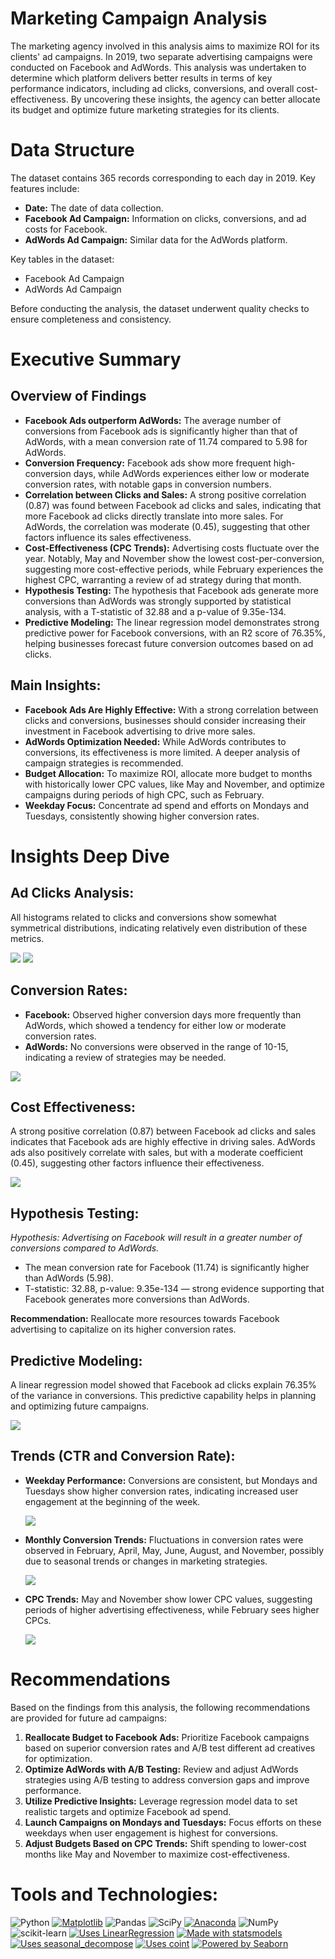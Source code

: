 # Marketing Campaign Analysis
The marketing agency involved in this analysis aims to maximize ROI for its clients' ad campaigns. In 2019, two separate advertising campaigns were conducted on Facebook and AdWords. 
This analysis was undertaken to determine which platform delivers better results in terms of key performance indicators, including ad clicks, conversions, and overall cost-effectiveness. 
By uncovering these insights, the agency can better allocate its budget and optimize future marketing strategies for its clients.

# Data Structure 
The dataset contains 365 records corresponding to each day in 2019. Key features include:
- **Date:** The date of data collection.
- **Facebook Ad Campaign:** Information on clicks, conversions, and ad costs for Facebook.
- **AdWords Ad Campaign:** Similar data for the AdWords platform.

Key tables in the dataset:
- Facebook Ad Campaign
- AdWords Ad Campaign

Before conducting the analysis, the dataset underwent quality checks to ensure completeness and consistency. 

# Executive Summary

## Overview of Findings
- **Facebook Ads outperform AdWords:** The average number of conversions from Facebook ads is significantly higher than that of AdWords, with a mean conversion rate of 11.74 compared to 5.98 for AdWords.
- **Conversion Frequency:** Facebook ads show more frequent high-conversion days, while AdWords experiences either low or moderate conversion rates, with notable gaps in conversion numbers.
- **Correlation between Clicks and Sales:** A strong positive correlation (0.87) was found between Facebook ad clicks and sales, indicating that more Facebook ad clicks directly translate into more sales. For AdWords, the correlation was moderate (0.45), suggesting that other factors influence its sales effectiveness.
- **Cost-Effectiveness (CPC Trends):** Advertising costs fluctuate over the year. Notably, May and November show the lowest cost-per-conversion, suggesting more cost-effective periods, while February experiences the highest CPC, warranting a review of ad strategy during that month.
- **Hypothesis Testing:** The hypothesis that Facebook ads generate more conversions than AdWords was strongly supported by statistical analysis, with a T-statistic of 32.88 and a p-value of 9.35e-134.
- **Predictive Modeling:** The linear regression model demonstrates strong predictive power for Facebook conversions, with an R2 score of 76.35%, helping businesses forecast future conversion outcomes based on ad clicks.

## Main Insights:
- **Facebook Ads Are Highly Effective:** With a strong correlation between clicks and conversions, businesses should consider increasing their investment in Facebook advertising to drive more sales.
- **AdWords Optimization Needed:** While AdWords contributes to conversions, its effectiveness is more limited. A deeper analysis of campaign strategies is recommended.
- **Budget Allocation:** To maximize ROI, allocate more budget to months with historically lower CPC values, like May and November, and optimize campaigns during periods of high CPC, such as February.
- **Weekday Focus:** Concentrate ad spend and efforts on Mondays and Tuesdays, consistently showing higher conversion rates.

# Insights Deep Dive

## Ad Clicks Analysis:
All histograms related to clicks and conversions show somewhat symmetrical distributions, indicating relatively even distribution of these metrics.

<img src="img\Campaign_Performance.png">

<img src="img\Campaign_Performance_Adwords.png">

## Conversion Rates:
- **Facebook:** Observed higher conversion days more frequently than AdWords, which showed a tendency for either low or moderate conversion rates.
- **AdWords:** No conversions were observed in the range of 10-15, indicating a review of strategies may be needed.

<img src="img\Daily_Conversions.png">

## Cost Effectiveness:
A strong positive correlation (0.87) between Facebook ad clicks and sales indicates that Facebook ads are highly effective in driving sales.
AdWords ads also positively correlate with sales, but with a moderate coefficient (0.45), suggesting other factors influence their effectiveness.

<img src="img\Clicks.png">

## Hypothesis Testing:
_Hypothesis: Advertising on Facebook will result in a greater number of conversions compared to AdWords._
- The mean conversion rate for Facebook (11.74) is significantly higher than AdWords (5.98).
- T-statistic: 32.88, p-value: 9.35e-134 — strong evidence supporting that Facebook generates more conversions than AdWords.

**Recommendation:** Reallocate more resources towards Facebook advertising to capitalize on its higher conversion rates.

## Predictive Modeling:
A linear regression model showed that Facebook ad clicks explain 76.35% of the variance in conversions. This predictive capability helps in planning and optimizing future campaigns.

<img src="img\Model.png">

## Trends (CTR and Conversion Rate):
- **Weekday Performance:** Conversions are consistent, but Mondays and Tuesdays show higher conversion rates, indicating increased user engagement at the beginning of the week.
  
    <img src="img\Weekly_Conversions.png">
- **Monthly Conversion Trends:** Fluctuations in conversion rates were observed in February, April, May, June, August, and November, possibly due to seasonal trends or changes in marketing strategies.
  
    <img src="img\Monthly_Conversions.png">
- **CPC Trends:** May and November show lower CPC values, suggesting periods of higher advertising effectiveness, while February sees higher CPCs.
  
    <img src="img\CPC.png">

# Recommendations
Based on the findings from this analysis, the following recommendations are provided for future ad campaigns:
1. **Reallocate Budget to Facebook Ads:** Prioritize Facebook campaigns based on superior conversion rates and A/B test different ad creatives for optimization.
2. **Optimize AdWords with A/B Testing:** Review and adjust AdWords strategies using A/B testing to address conversion gaps and improve performance.
3. **Utilize Predictive Insights:** Leverage regression model data to set realistic targets and optimize Facebook ad spend.
4. **Launch Campaigns on Mondays and Tuesdays:** Focus efforts on these weekdays when user engagement is highest for conversions.
5. **Adjust Budgets Based on CPC Trends:** Shift spending to lower-cost months like May and November to maximize cost-effectiveness.


# Tools and Technologies:

![Python](https://img.shields.io/badge/python-3670A0?style=for-the-badge&logo=python&logoColor=ffdd54)
[![Matplotlib](https://custom-icon-badges.demolab.com/badge/Matplotlib-71D291?logo=matplotlib&logoColor=fff)](#)
![Pandas](https://img.shields.io/badge/pandas-%23150458.svg?style=for-the-badge&logo=pandas&logoColor=white)
![SciPy](https://img.shields.io/badge/SciPy-%230C55A5.svg?style=for-the-badge&logo=scipy&logoColor=%white)
[![Anaconda](https://img.shields.io/badge/Anaconda-44A833?logo=anaconda&logoColor=fff)](#)
![NumPy](https://img.shields.io/badge/numpy-%23013243.svg?style=for-the-badge&logo=numpy&logoColor=white)
![scikit-learn](https://img.shields.io/badge/scikit--learn-%23F7931E.svg?style=for-the-badge&logo=scikit-learn&logoColor=white)
[![Uses LinearRegression](https://img.shields.io/badge/Uses-LinearRegression-green)](https://www.statsmodels.org/stable/generated/statsmodels.regression.linear_model.OLS.html)
[![Made with statsmodels](https://img.shields.io/badge/Made%20with-statsmodels-blue)](https://www.statsmodels.org/)
[![Uses seasonal_decompose](https://img.shields.io/badge/Uses-seasonal__decompose-blue)](https://www.statsmodels.org/stable/generated/statsmodels.tsa.seasonal.seasonal_decompose.html)
[![Uses coint](https://img.shields.io/badge/Uses-coint-green)](https://www.statsmodels.org/stable/generated/statsmodels.tsa.stattools.coint.html)
[![Powered by Seaborn](https://img.shields.io/badge/Powered%20by-Seaborn-orange)](https://seaborn.pydata.org/)
